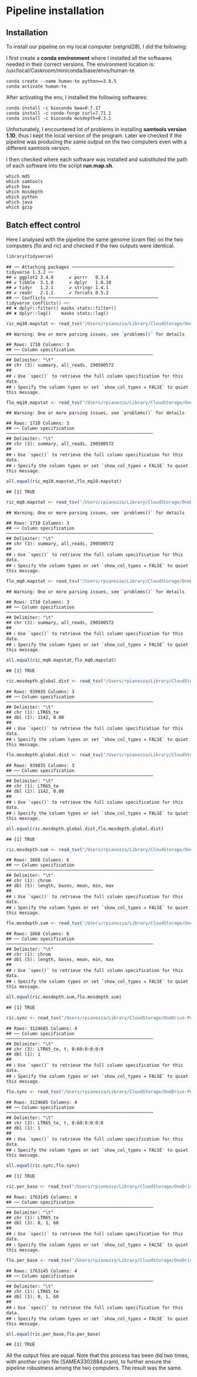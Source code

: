 Pipeline installation
================

## Installation

To install our pipeline on my local computer (vetgrid28), I did the
following:

I first create a **conda environment** where I installed all the
softwares needed in their correct versions. The environment location is:
/usr/local/Caskroom/miniconda/base/envs/human-te

    conda create --name human-te python==3.8.5
    conda activate human-te

After activating the env, I installed the following softwares:

    conda install -c bioconda bwa=0.7.17
    conda install -c conda-forge curl=7.71.1
    conda install -c bioconda mosdepth=0.3.1

Unfortunately, I encountered lot of problems in installing **samtools
version 1.10**, thus I kept the local version of the program. Later we
checked if the pipeline was producing the same output on the two
computers even with a different samtools version.

I then checked where each software was installed and substituted the
path of each software into the script **run.map.sh**.

    which md5
    which samtools
    which bwa
    which mosdepth
    which python
    which java
    which gzip

## Batch effect control

Here I analysed with the pipeline the same genome (cram file) on the two
computers (flo and ric) and checked if the two outputs were identical.

``` r
library(tidyverse)
```

    ## ── Attaching packages ─────────────────────────────────────── tidyverse 1.3.2 ──
    ## ✔ ggplot2 3.4.0      ✔ purrr   0.3.4 
    ## ✔ tibble  3.1.8      ✔ dplyr   1.0.10
    ## ✔ tidyr   1.2.1      ✔ stringr 1.4.1 
    ## ✔ readr   2.1.2      ✔ forcats 0.5.2 
    ## ── Conflicts ────────────────────────────────────────── tidyverse_conflicts() ──
    ## ✖ dplyr::filter() masks stats::filter()
    ## ✖ dplyr::lag()    masks stats::lag()

``` r
ric_mq10.mapstat <- read_tsv("/Users/rpianezza/Library/CloudStorage/OneDrive-Personal/PHD/test-2pc/ric/SAMEA3302822.mq10.mapstat")
```

    ## Warning: One or more parsing issues, see `problems()` for details

    ## Rows: 1710 Columns: 3
    ## ── Column specification ────────────────────────────────────────────────────────
    ## Delimiter: "\t"
    ## chr (3): summary, all_reads, 290500572
    ## 
    ## ℹ Use `spec()` to retrieve the full column specification for this data.
    ## ℹ Specify the column types or set `show_col_types = FALSE` to quiet this message.

``` r
flo_mq10.mapstat <- read_tsv("/Users/rpianezza/Library/CloudStorage/OneDrive-Personal/PHD/test-2pc/flo/SAMEA3302822.mq10.mapstat")
```

    ## Warning: One or more parsing issues, see `problems()` for details

    ## Rows: 1710 Columns: 3
    ## ── Column specification ────────────────────────────────────────────────────────
    ## Delimiter: "\t"
    ## chr (3): summary, all_reads, 290500572
    ## 
    ## ℹ Use `spec()` to retrieve the full column specification for this data.
    ## ℹ Specify the column types or set `show_col_types = FALSE` to quiet this message.

``` r
all.equal(ric_mq10.mapstat,flo_mq10.mapstat)
```

    ## [1] TRUE

``` r
ric_mq0.mapstat <- read_tsv("/Users/rpianezza/Library/CloudStorage/OneDrive-Personal/PHD/test-2pc/ric/SAMEA3302822.mq0.mapstat")
```

    ## Warning: One or more parsing issues, see `problems()` for details

    ## Rows: 1710 Columns: 3
    ## ── Column specification ────────────────────────────────────────────────────────
    ## Delimiter: "\t"
    ## chr (3): summary, all_reads, 290500572
    ## 
    ## ℹ Use `spec()` to retrieve the full column specification for this data.
    ## ℹ Specify the column types or set `show_col_types = FALSE` to quiet this message.

``` r
flo_mq0.mapstat <- read_tsv("/Users/rpianezza/Library/CloudStorage/OneDrive-Personal/PHD/test-2pc/flo/SAMEA3302822.mq0.mapstat")
```

    ## Warning: One or more parsing issues, see `problems()` for details

    ## Rows: 1710 Columns: 3
    ## ── Column specification ────────────────────────────────────────────────────────
    ## Delimiter: "\t"
    ## chr (3): summary, all_reads, 290500572
    ## 
    ## ℹ Use `spec()` to retrieve the full column specification for this data.
    ## ℹ Specify the column types or set `show_col_types = FALSE` to quiet this message.

``` r
all.equal(ric_mq0.mapstat,flo_mq0.mapstat)
```

    ## [1] TRUE

``` r
ric.mosdepth.global.dist <- read_tsv("/Users/rpianezza/Library/CloudStorage/OneDrive-Personal/PHD/test-2pc/ric/SAMEA3302822.mosdepth.global.dist.txt")
```

    ## Rows: 939035 Columns: 3
    ## ── Column specification ────────────────────────────────────────────────────────
    ## Delimiter: "\t"
    ## chr (1): LTR65_te
    ## dbl (2): 1142, 0.00
    ## 
    ## ℹ Use `spec()` to retrieve the full column specification for this data.
    ## ℹ Specify the column types or set `show_col_types = FALSE` to quiet this message.

``` r
flo.mosdepth.global.dist <- read_tsv("/Users/rpianezza/Library/CloudStorage/OneDrive-Personal/PHD/test-2pc/flo/SAMEA3302822.mosdepth.global.dist.txt")
```

    ## Rows: 939035 Columns: 3
    ## ── Column specification ────────────────────────────────────────────────────────
    ## Delimiter: "\t"
    ## chr (1): LTR65_te
    ## dbl (2): 1142, 0.00
    ## 
    ## ℹ Use `spec()` to retrieve the full column specification for this data.
    ## ℹ Specify the column types or set `show_col_types = FALSE` to quiet this message.

``` r
all.equal(ric.mosdepth.global.dist,flo.mosdepth.global.dist)
```

    ## [1] TRUE

``` r
ric.mosdepth.sum <- read_tsv("/Users/rpianezza/Library/CloudStorage/OneDrive-Personal/PHD/test-2pc/ric/SAMEA3302822.mosdepth.summary.txt")
```

    ## Rows: 1668 Columns: 6
    ## ── Column specification ────────────────────────────────────────────────────────
    ## Delimiter: "\t"
    ## chr (1): chrom
    ## dbl (5): length, bases, mean, min, max
    ## 
    ## ℹ Use `spec()` to retrieve the full column specification for this data.
    ## ℹ Specify the column types or set `show_col_types = FALSE` to quiet this message.

``` r
flo.mosdepth.sum <- read_tsv("/Users/rpianezza/Library/CloudStorage/OneDrive-Personal/PHD/test-2pc/flo/SAMEA3302822.mosdepth.summary.txt")
```

    ## Rows: 1668 Columns: 6
    ## ── Column specification ────────────────────────────────────────────────────────
    ## Delimiter: "\t"
    ## chr (1): chrom
    ## dbl (5): length, bases, mean, min, max
    ## 
    ## ℹ Use `spec()` to retrieve the full column specification for this data.
    ## ℹ Specify the column types or set `show_col_types = FALSE` to quiet this message.

``` r
all.equal(ric.mosdepth.sum,flo.mosdepth.sum)
```

    ## [1] TRUE

``` r
ric.sync <- read_tsv("/Users/rpianezza/Library/CloudStorage/OneDrive-Personal/PHD/test-2pc/ric/SAMEA3302822.mq10.sync.gz")
```

    ## Rows: 3124685 Columns: 4
    ## ── Column specification ────────────────────────────────────────────────────────
    ## Delimiter: "\t"
    ## chr (3): LTR65_te, t, 0:60:0:0:0:0
    ## dbl (1): 1
    ## 
    ## ℹ Use `spec()` to retrieve the full column specification for this data.
    ## ℹ Specify the column types or set `show_col_types = FALSE` to quiet this message.

``` r
flo.sync <- read_tsv("/Users/rpianezza/Library/CloudStorage/OneDrive-Personal/PHD/test-2pc/flo/SAMEA3302822.mq10.sync.gz")
```

    ## Rows: 3124685 Columns: 4
    ## ── Column specification ────────────────────────────────────────────────────────
    ## Delimiter: "\t"
    ## chr (3): LTR65_te, t, 0:60:0:0:0:0
    ## dbl (1): 1
    ## 
    ## ℹ Use `spec()` to retrieve the full column specification for this data.
    ## ℹ Specify the column types or set `show_col_types = FALSE` to quiet this message.

``` r
all.equal(ric.sync,flo.sync)
```

    ## [1] TRUE

``` r
ric.per_base <- read_tsv("/Users/rpianezza/Library/CloudStorage/OneDrive-Personal/PHD/test-2pc/ric/SAMEA3302822.per-base.bed.gz")
```

    ## Rows: 1763145 Columns: 4
    ## ── Column specification ────────────────────────────────────────────────────────
    ## Delimiter: "\t"
    ## chr (1): LTR65_te
    ## dbl (3): 0, 1, 60
    ## 
    ## ℹ Use `spec()` to retrieve the full column specification for this data.
    ## ℹ Specify the column types or set `show_col_types = FALSE` to quiet this message.

``` r
flo.per_base <- read_tsv("/Users/rpianezza/Library/CloudStorage/OneDrive-Personal/PHD/test-2pc/flo/SAMEA3302822.per-base.bed.gz")
```

    ## Rows: 1763145 Columns: 4
    ## ── Column specification ────────────────────────────────────────────────────────
    ## Delimiter: "\t"
    ## chr (1): LTR65_te
    ## dbl (3): 0, 1, 60
    ## 
    ## ℹ Use `spec()` to retrieve the full column specification for this data.
    ## ℹ Specify the column types or set `show_col_types = FALSE` to quiet this message.

``` r
all.equal(ric.per_base,flo.per_base)
```

    ## [1] TRUE

All the output files are equal. Note that this process has been did two
times, with another cram file (SAMEA3302884.cram), to further ensure the
pipeline robustness among the two computers. The result was the same.
